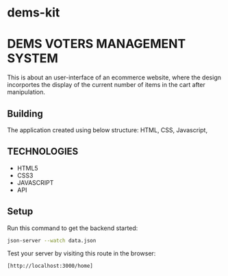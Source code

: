 # dems-kit
# DEMS VOTERS MANAGEMENT SYSTEM

This is about an user-interface of an ecommerce website, where the design incorportes the display of the current number of items in the cart after manipulation.

## Building
The application created using below structure: HTML, CSS, Javascript,

## TECHNOLOGIES
<ul>
<li>HTML5</li>
<li>CSS3</li>
<li>JAVASCRIPT</li>
<li>API</li>
</ul>

## Setup

Run this command to get the backend started:

```sh
json-server --watch data.json

```

Test your server by visiting this route in the browser:
```
[http://localhost:3000/home]
```
